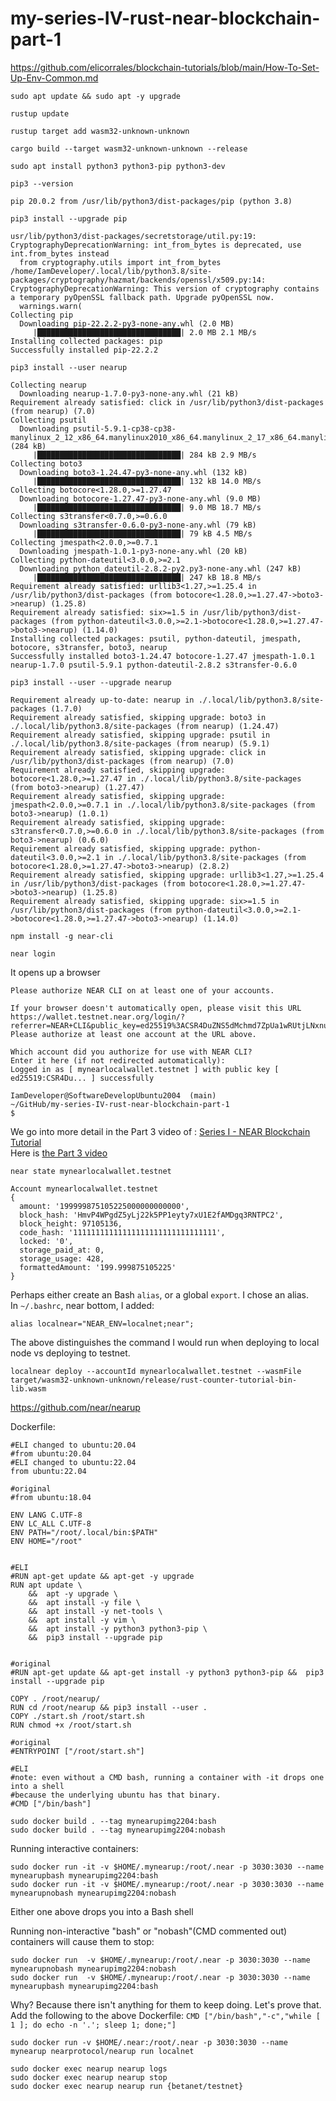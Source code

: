 # my-series-IV-rust-near-blockchain-part-1  
  
https://github.com/elicorrales/blockchain-tutorials/blob/main/How-To-Set-Up-Env-Common.md  
  
```
sudo apt update && sudo apt -y upgrade
```
  
```
rustup update
```
  
```
rustup target add wasm32-unknown-unknown
```
  
```
cargo build --target wasm32-unknown-unknown --release
```
  
```
sudo apt install python3 python3-pip python3-dev
```
```
pip3 --version
```
```
pip 20.0.2 from /usr/lib/python3/dist-packages/pip (python 3.8)
```
  
```
pip3 install --upgrade pip
```
```
usr/lib/python3/dist-packages/secretstorage/util.py:19: CryptographyDeprecationWarning: int_from_bytes is deprecated, use int.from_bytes instead
  from cryptography.utils import int_from_bytes
/home/IamDeveloper/.local/lib/python3.8/site-packages/cryptography/hazmat/backends/openssl/x509.py:14: CryptographyDeprecationWarning: This version of cryptography contains a temporary pyOpenSSL fallback path. Upgrade pyOpenSSL now.
  warnings.warn(
Collecting pip
  Downloading pip-22.2.2-py3-none-any.whl (2.0 MB)
     |████████████████████████████████| 2.0 MB 2.1 MB/s
Installing collected packages: pip
Successfully installed pip-22.2.2
```
```
pip3 install --user nearup
```
```
Collecting nearup
  Downloading nearup-1.7.0-py3-none-any.whl (21 kB)
Requirement already satisfied: click in /usr/lib/python3/dist-packages (from nearup) (7.0)
Collecting psutil
  Downloading psutil-5.9.1-cp38-cp38-manylinux_2_12_x86_64.manylinux2010_x86_64.manylinux_2_17_x86_64.manylinux2014_x86_64.whl (284 kB)
     |████████████████████████████████| 284 kB 2.9 MB/s
Collecting boto3
  Downloading boto3-1.24.47-py3-none-any.whl (132 kB)
     |████████████████████████████████| 132 kB 14.0 MB/s
Collecting botocore<1.28.0,>=1.27.47
  Downloading botocore-1.27.47-py3-none-any.whl (9.0 MB)
     |████████████████████████████████| 9.0 MB 18.7 MB/s
Collecting s3transfer<0.7.0,>=0.6.0
  Downloading s3transfer-0.6.0-py3-none-any.whl (79 kB)
     |████████████████████████████████| 79 kB 4.5 MB/s
Collecting jmespath<2.0.0,>=0.7.1
  Downloading jmespath-1.0.1-py3-none-any.whl (20 kB)
Collecting python-dateutil<3.0.0,>=2.1
  Downloading python_dateutil-2.8.2-py2.py3-none-any.whl (247 kB)
     |████████████████████████████████| 247 kB 18.8 MB/s
Requirement already satisfied: urllib3<1.27,>=1.25.4 in /usr/lib/python3/dist-packages (from botocore<1.28.0,>=1.27.47->boto3->nearup) (1.25.8)
Requirement already satisfied: six>=1.5 in /usr/lib/python3/dist-packages (from python-dateutil<3.0.0,>=2.1->botocore<1.28.0,>=1.27.47->boto3->nearup) (1.14.0)
Installing collected packages: psutil, python-dateutil, jmespath, botocore, s3transfer, boto3, nearup
Successfully installed boto3-1.24.47 botocore-1.27.47 jmespath-1.0.1 nearup-1.7.0 psutil-5.9.1 python-dateutil-2.8.2 s3transfer-0.6.0
```
```
pip3 install --user --upgrade nearup
```
```
Requirement already up-to-date: nearup in ./.local/lib/python3.8/site-packages (1.7.0)
Requirement already satisfied, skipping upgrade: boto3 in ./.local/lib/python3.8/site-packages (from nearup) (1.24.47)
Requirement already satisfied, skipping upgrade: psutil in ./.local/lib/python3.8/site-packages (from nearup) (5.9.1)
Requirement already satisfied, skipping upgrade: click in /usr/lib/python3/dist-packages (from nearup) (7.0)
Requirement already satisfied, skipping upgrade: botocore<1.28.0,>=1.27.47 in ./.local/lib/python3.8/site-packages (from boto3->nearup) (1.27.47)
Requirement already satisfied, skipping upgrade: jmespath<2.0.0,>=0.7.1 in ./.local/lib/python3.8/site-packages (from boto3->nearup) (1.0.1)
Requirement already satisfied, skipping upgrade: s3transfer<0.7.0,>=0.6.0 in ./.local/lib/python3.8/site-packages (from boto3->nearup) (0.6.0)
Requirement already satisfied, skipping upgrade: python-dateutil<3.0.0,>=2.1 in ./.local/lib/python3.8/site-packages (from botocore<1.28.0,>=1.27.47->boto3->nearup) (2.8.2)
Requirement already satisfied, skipping upgrade: urllib3<1.27,>=1.25.4 in /usr/lib/python3/dist-packages (from botocore<1.28.0,>=1.27.47->boto3->nearup) (1.25.8)
Requirement already satisfied, skipping upgrade: six>=1.5 in /usr/lib/python3/dist-packages (from python-dateutil<3.0.0,>=2.1->botocore<1.28.0,>=1.27.47->boto3->nearup) (1.14.0)
```
  
```
npm install -g near-cli
```
  
```
near login
```
  
It opens up a browser
```
Please authorize NEAR CLI on at least one of your accounts.

If your browser doesn't automatically open, please visit this URL
https://wallet.testnet.near.org/login/?referrer=NEAR+CLI&public_key=ed25519%3ACSR4DuZNS5dMchmd7ZpUa1wRUtjLNxnu7K68KFNyRHrv&success_url=http%3A%2F%2F127.0.0.1%3A5000
Please authorize at least one account at the URL above.

Which account did you authorize for use with NEAR CLI?
Enter it here (if not redirected automatically):
Logged in as [ mynearlocalwallet.testnet ] with public key [ ed25519:CSR4Du... ] successfully

IamDeveloper@SoftwareDevelopUbuntu2004  (main)
~/GitHub/my-series-IV-rust-near-blockchain-part-1
$
```
  
We go into more detail in the Part 3 video of : [Series I - NEAR Blockchain Tutorial](https://github.com/elicorrales/blockchain-tutorials/blob/main/README.md#series-i---near-blockchain-tutorial-deploying-wasm)  
Here is [the Part 3 video](https://www.youtube.com/watch?v=8gPVbUc5Zos&list=PLNKa8O7lX-w5Myr19mn-dxtSphB5X1jUW&index=4)  
  
```
near state mynearlocalwallet.testnet
```
```
Account mynearlocalwallet.testnet
{
  amount: '199999875105225000000000000',
  block_hash: 'HmvP4WPgdZ5yLj22k5PP1eyty7xU1E2fAMDgq3RNTPC2',
  block_height: 97105136,
  code_hash: '11111111111111111111111111111111',
  locked: '0',
  storage_paid_at: 0,
  storage_usage: 428,
  formattedAmount: '199.999875105225'
}
```
  
Perhaps either create an Bash ```alias```, or a global ```export```.  I chose an alias.  
In ```~/.bashrc```, near bottom, I added:  
```
alias localnear="NEAR_ENV=localnet;near";
```
  
The above distinguishes the command I would run when deploying to local node vs deploying to testnet.  
  

```
localnear deploy --accountId mynearlocalwallet.testnet --wasmFile target/wasm32-unknown-unknown/release/rust-counter-tutorial-bin-lib.wasm
```

https://github.com/near/nearup 
  
Dockerfile:  
```
#ELI changed to ubuntu:20.04
#from ubuntu:20.04
#ELI changed to ubuntu:22.04
from ubuntu:22.04

#original
#from ubuntu:18.04

ENV LANG C.UTF-8
ENV LC_ALL C.UTF-8
ENV PATH="/root/.local/bin:$PATH"
ENV HOME="/root"


#ELI
#RUN apt-get update && apt-get -y upgrade
RUN apt update \
    &&  apt -y upgrade \
    &&  apt install -y file \
    &&  apt install -y net-tools \
    &&  apt install -y vim \
    &&  apt install -y python3 python3-pip \
    &&  pip3 install --upgrade pip


#original
#RUN apt-get update && apt-get install -y python3 python3-pip &&  pip3 install --upgrade pip

COPY . /root/nearup/
RUN cd /root/nearup && pip3 install --user .
COPY ./start.sh /root/start.sh
RUN chmod +x /root/start.sh

#original
#ENTRYPOINT ["/root/start.sh"]

#ELI
#note: even without a CMD bash, running a container with -it drops one into a shell
#because the underlying ubuntu has that binary.
#CMD ["/bin/bash"]
```
```
sudo docker build . --tag mynearupimg2204:bash
sudo docker build . --tag mynearupimg2204:nobash
```
  
Running interactive containers:
```
sudo docker run -it -v $HOME/.mynearup:/root/.near -p 3030:3030 --name mynearupbash mynearupimg2204:bash
sudo docker run -it -v $HOME/.mynearup:/root/.near -p 3030:3030 --name mynearupnobash mynearupimg2204:nobash
```
  
Either one above drops you into a Bash shell
  
Running non-interactive "bash" or "nobash"(CMD commented out) containers will cause them to stop:  
```
sudo docker run  -v $HOME/.mynearup:/root/.near -p 3030:3030 --name mynearupnobash mynearupimg2204:nobash
sudo docker run  -v $HOME/.mynearup:/root/.near -p 3030:3030 --name mynearupbash mynearupimg2204:bash
```
  
Why? Because there isn't anything for them to keep doing.  Let's prove that.
Add the following to the above Dockerfile: ```CMD ["/bin/bash","-c","while [ 1 ]; do echo -n '.'; sleep 1; done;"]```
```
sudo docker run -v $HOME/.near:/root/.near -p 3030:3030 --name mynearup nearprotocol/nearup run localnet
```

```
sudo docker exec nearup nearup logs
sudo docker exec nearup nearup stop
sudo docker exec nearup nearup run {betanet/testnet}
```

